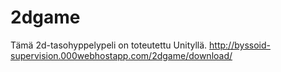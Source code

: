 # 2dgame
Tämä 2d-tasohyppelypeli on toteutettu Unityllä.
http://byssoid-supervision.000webhostapp.com/2dgame/download/
